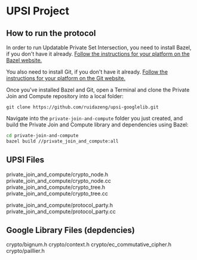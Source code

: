 # UPSI Project

## How to run the protocol

In order to run Updatable Private Set Intersection, you need to install Bazel, if you
don't have it already.
[Follow the instructions for your platform on the Bazel website.](https://docs.bazel.build/versions/master/install.html)

You also need to install Git, if you don't have it already.
[Follow the instructions for your platform on the Git website.](https://git-scm.com/book/en/v2/Getting-Started-Installing-Git)

Once you've installed Bazel and Git, open a Terminal and clone the Private Join
and Compute repository into a local folder:

```shell
git clone https://github.com/ruidazeng/upsi-googlelib.git
```

Navigate into the `private-join-and-compute` folder you just created, and build
the Private Join and Compute library and dependencies using Bazel:

```bash
cd private-join-and-compute
bazel build //private_join_and_compute:all
```

## UPSI Files

private_join_and_compute/crypto_node.h
private_join_and_compute/crypto_node.cc
private_join_and_compute/crypto_tree.h
private_join_and_compute/crypto_tree.cc

private_join_and_compute/protocol_party.h
private_join_and_compute/protocol_party.cc

## Google Library Files (depdencies)

crypto/bignum.h
crypto/context.h
crypto/ec_commutative_cipher.h
crypto/paillier.h